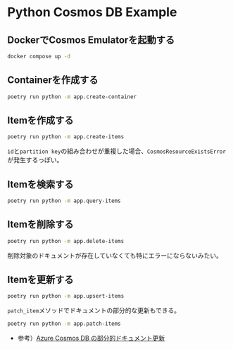 # Python Cosmos DB Example

## DockerでCosmos Emulatorを起動する

```bash
docker compose up -d
```

## Containerを作成する

```bash
poetry run python -m app.create-container
```

## Itemを作成する

```bash
poetry run python -m app.create-items
```

`id`と`partition key`の組み合わせが重複した場合、`CosmosResourceExistsError`が発生するっぽい。

## Itemを検索する

```bash
poetry run python -m app.query-items
```

## Itemを削除する

```bash
poetry run python -m app.delete-items
```

削除対象のドキュメントが存在していなくても特にエラーにならないみたい。

## Itemを更新する

```bash
poetry run python -m app.upsert-items
```

`patch_item`メソッドでドキュメントの部分的な更新もできる。

```bash
poetry run python -m app.patch-items
```

- 参考）[Azure Cosmos DB の部分的ドキュメント更新](https://learn.microsoft.com/ja-jp/azure/cosmos-db/partial-document-update)
